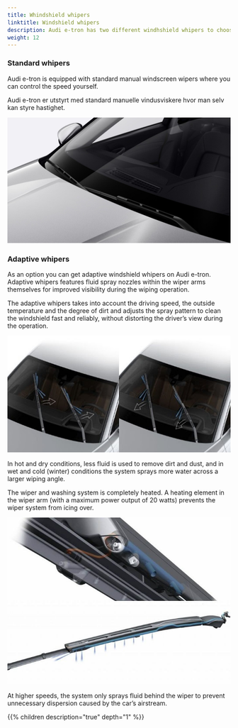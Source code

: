 ```yaml
---
title: Whindshield whipers
linktitle: Windshield whipers
description: Audi e-tron has two different windhshield whipers to choose from
weight: 12
---
```


### Standard whipers

Audi e-tron is equipped with standard manual windscreen wipers where you can control the speed yourself.

Audi e-tron er utstyrt med standard manuelle vindusviskere hvor man selv kan styre hastighet.


![Audi adaptive whipers](whipers_1.jpg "Audi e-tron adaptive whipers")

### Adaptive whipers

As an option you can get adaptive windshield whipers on Audi e-tron. Adaptive whipers features fluid spray nozzles within the wiper arms themselves for improved visibility during the wiping operation.

The adaptive whipers takes into account the driving speed, the outside temperature and the degree of dirt and adjusts the spray pattern to clean the windshield fast and reliably, without distorting the driver’s view during the operation.

![Adaptive whipers](adaptive1.jpg "Adjustment of spray pattern")

In hot and dry conditions, less fluid is used to remove dirt and dust, and in wet and cold (winter) conditions the system sprays more water across a larger wiping angle.

The wiper and washing system is completely heated. A heating element in the wiper arm (with a maximum power output of 20 watts) prevents the wiper system from icing over.

![Adaptive whipers](adaptive2.jpg "Heated arm and nozzle")

At higher speeds, the system only sprays fluid behind the wiper to prevent unnecessary dispersion caused by the car’s airstream.

{{% children description="true" depth="1" %}}
